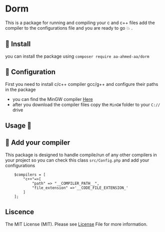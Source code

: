 # Dorm
This is a package for running and compiling your c and c++ files add the compiler to the configurations file and you are ready to go :boom: .

## :honey_pot: Install 
you can install the package using `composer require aa-ahmed-aa/dorm`

## :hammer: Configuration 
First you need to install c/c++ compiler gcc/g++ and configure their paths in the package<br>
- you can find the MinGW compiler <a href="https://nuwen.net/mingw.html">Here</a><br>
- after you download the compiler files copy the `MinGW` folder to your `C://` drive<br>

## Usage :flashlight:

## :electric_plug: Add your compiler 
This package is designed to handle compile/run of any other compilers in your project so you can check this class `src/Config.php` and add your configurations<br>
```
	$compilers = [
		"c++"=>[
			"path" => "__COMPILER_PATH__",
			"file_extension" =>'__CODE_FILE_EXTENSION_'
		]
	];
```
## Liscence
The MIT License (MIT). Please see [License](https://github.com/aa-ahmed-aa/Dorm/blob/master/LICENSE) File for more information.